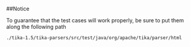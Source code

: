 ##Notice

To guarantee that the test cases will work properly, be sure to put them along the following path

    ./tika-1.5/tika-parsers/src/test/java/org/apache/tika/parser/html

